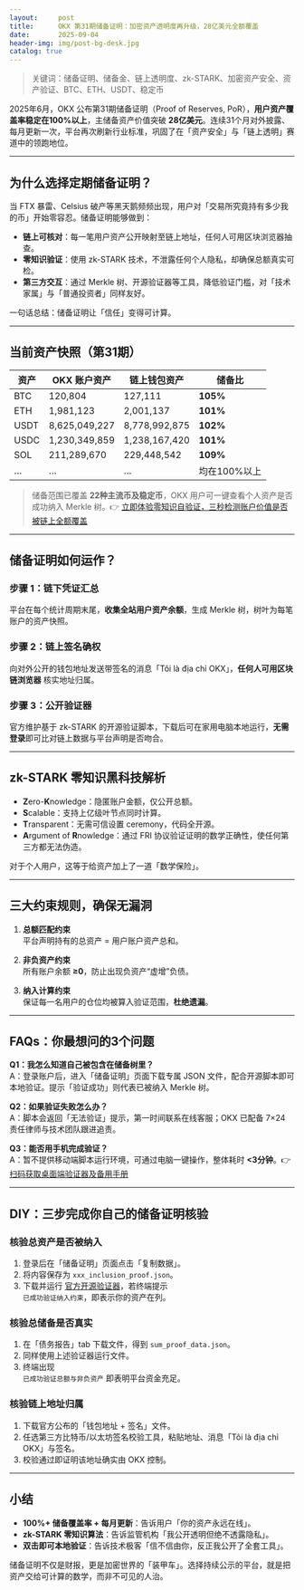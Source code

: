 ```yaml
---
layout:     post
title:      OKX 第31期储备证明：加密资产透明度再升级，28亿美元全额覆盖
date:       2025-09-04
header-img: img/post-bg-desk.jpg
catalog: true
---
```


> 关键词：储备证明、储备金、链上透明度、zk-STARK、加密资产安全、资产验证、BTC、ETH、USDT、稳定币

2025年6月，OKX 公布第31期储备证明（Proof of Reserves, PoR），**用户资产覆盖率稳定在100%以上**，主储备资产价值突破 **28亿美元**。连续31个月对外披露、每月更新一次，平台再次刷新行业标准，巩固了在「资产安全」与「链上透明」赛道中的领跑地位。

---

## 为什么选择定期储备证明？

当 FTX 暴雷、Celsius 破产等黑天鹅频频出现，用户对「交易所究竟持有多少我的币」开始零容忍。储备证明能够做到：

- **链上可核对**：每一笔用户资产公开映射至链上地址，任何人可用区块浏览器抽查。  
- **零知识验证**：使用 zk-STARK 技术，不泄露任何个人隐私，却确保总额真实可检。  
- **第三方交互**：通过 Merkle 树、开源验证器等工具，降低验证门槛，对「技术家属」与「普通投资者」同样友好。

一句话总结：储备证明让「信任」变得可计算。

---

## 当前资产快照（第31期）

| 资产 | OKX 账户资产 | 链上钱包资产 | 储备比 |
|-----|--------------|--------------|--------|
| BTC | 120,804      | 127,111      | **105%** |
| ETH | 1,981,123    | 2,001,137    | **101%** |
| USDT| 8,625,049,227| 8,778,992,875| **102%** |
| USDC| 1,230,349,859| 1,238,167,420| **101%** |
| SOL | 211,289,670  | 229,448,542  | **109%** |
| …   | …            | …            | 均在100%以上 |

> 储备范围已覆盖 **22种主流币及稳定币**，OKX 用户可一键查看个人资产是否成功纳入 Merkle 树。👉 [立即体验零知识自验证，三秒检测账户价值是否被链上全额覆盖](https://okxdog.com/)

---

## 储备证明如何运作？

### 步骤 1：链下凭证汇总
平台在每个统计周期末尾，**收集全站用户资产余额**，生成 Merkle 树，树叶为每笔账户的资产快照。

### 步骤 2：链上签名确权
向对外公开的钱包地址发送带签名的消息「Tôi là địa chỉ OKX」，**任何人可用区块链浏览器** 核实地址归属。

### 步骤 3：公开验证器
官方维护基于 zk-STARK 的开源验证脚本，下载后可在家用电脑本地运行，**无需登录**即可比对链上数据与平台声明是否吻合。

---

## zk-STARK 零知识黑科技解析

- **Z**ero-**K**nowledge：隐匿账户金额，仅公开总额。  
- **S**calable：支持上亿级叶节点同时计算。  
- **T**ransparent：无需可信设置 ceremony，代码全开源。  
- **A**rgument of **R**nowledge：通过 FRI 协议验证证明的数学正确性，使任何第三方都无法伪造。

对于个人用户，这等于给资产加上了一道「数学保险」。

---

## 三大约束规则，确保无漏洞

1. **总额匹配约束**  
   平台声明持有的总资产 = 用户账户资产总和。

2. **非负资产约束**  
   所有账户余额 **≥0**，防止出现负资产“虚增”负债。

3. **纳入计算约束**  
   保证每一名用户的仓位均被算入验证范围，**杜绝遗漏**。

---

## FAQs：你最想问的3个问题

**Q1：我怎么知道自己被包含在储备树里？**  
A：登录账户后，进入「储备证明」页面下载专属 JSON 文件，配合开源脚本即可本地验证。提示「验证成功」则代表已被纳入 Merkle 树。

**Q2：如果验证失败怎么办？**  
A：脚本会返回「无法验证」提示，第一时间联系在线客服；OKX 已配备 7×24 责任律师与技术团队跟进追责。

**Q3：能否用手机完成验证？**  
A：暂不提供移动端脚本运行环境，可通过电脑一键操作，整体耗时 **<3分钟**。👉 [扫码获取桌面端验证器及备用手册](https://okxdog.com/)

---

## DIY：三步完成你自己的储备证明核验

### 核验总资产是否被纳入

1. 登录后在「储备证明」页面点击「复制数据」。  
2. 将内容保存为 `xxx_inclusion_proof.json`。  
3. 下载并运行 [官方开源验证器](https://okxdog.com/)，若终端提示  
   `已成功验证纳入约束`，即表示你的资产在列。

### 核验总储备是否真实

1. 在「债务报告」tab 下载文件，得到 `sum_proof_data.json`。  
2. 同样使用上述验证器运行文件。  
3. 终端出现  
   `已成功验证总额与非负资产` 即表明平台资金充足。

### 核验链上地址归属

1. 下载官方公布的「钱包地址 + 签名」文件。  
2. 任选第三方比特币/以太坊签名校验工具，粘贴地址、消息「Tôi là địa chỉ OKX」与签名。  
3. 校验通过即证明该地址确实由 OKX 控制。

---

## 小结

- **100%+ 储备覆盖率 + 每月更新**：告诉用户「你的资产永远在线」。  
- **zk-STARK 零知识算法**：告诉监管机构「我公开透明但绝不透露隐私」。  
- **双击即可本地验证**：告诉技术极客「信不信由你，反正我公开了全套工具」。  

储备证明不仅是财报，更是加密世界的「装甲车」。选择持续公示的平台，就是把资产交给可计算的数学，而非不可见的人治。